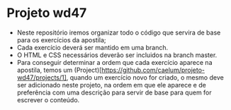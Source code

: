 # Projeto wd47

- Neste repositório iremos organizar todo o código que servira de base para os exercícios da apostila;
- Cada exercício deverá ser mantido em uma branch. 
- O HTML e CSS necessários deverão ser incluidos na branch master.
- Para conseguir determinar a ordem que cada exercício aparece na apostila, temos um (Project)[https://github.com/caelum/projeto-wd47/projects/1], quando um exercício novo for criado, o mesmo deve ser adicionado neste projeto, na ordem em que ele aparece e de preferência com uma descrição para servir de base para quem for escrever o conteúdo.
